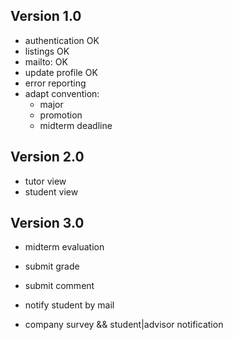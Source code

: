 ## Version 1.0
- authentication OK
- listings OK
- mailto: OK
- update profile OK
- error reporting
- adapt convention:
    - major
    - promotion
    - midterm deadline


## Version 2.0 ##

- tutor view
- student view

## Version 3.0 ##
- midterm evaluation

- submit grade
- submit comment
- notify student by mail

- company survey && student|advisor notification
